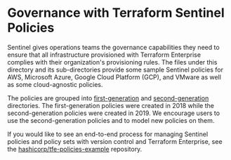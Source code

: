 # Governance with Terraform Sentinel Policies

Sentinel gives operations teams the governance capabilities they need to ensure that all infrastructure provisioned with Terraform Enterprise complies with their organization's provisioning rules. The files under this directory and its sub-directories provide some sample Sentinel policies for AWS, Microsoft Azure, Google Cloud Platform (GCP), and VMware as well as some cloud-agnostic policies.

The policies are grouped into [first-generation](./first-generation) and [second-generation](./second-generation) directories. The first-generation policies were created in 2018 while the second-generation policies were created in 2019. We encourage users to use the second-generation policies and to model new policies on them.

If you would like to see an end-to-end process for managing Sentinel policies and policy sets with version control and Terraform Enterprise, see the [hashicorp/tfe-policies-example](https://github.com/hashicorp/tfe-policies-example) repository.
